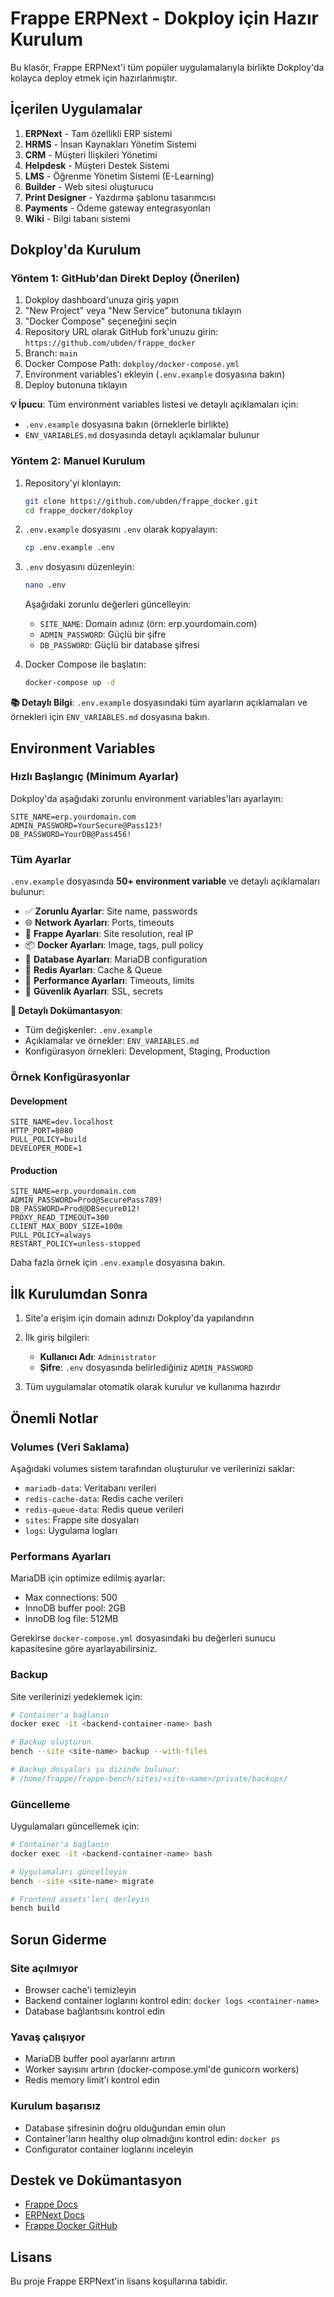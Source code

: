 # Frappe ERPNext - Dokploy için Hazır Kurulum

Bu klasör, Frappe ERPNext'i tüm popüler uygulamalarıyla birlikte Dokploy'da kolayca deploy etmek için hazırlanmıştır.

## İçerilen Uygulamalar

1. **ERPNext** - Tam özellikli ERP sistemi
2. **HRMS** - İnsan Kaynakları Yönetim Sistemi  
3. **CRM** - Müşteri İlişkileri Yönetimi
4. **Helpdesk** - Müşteri Destek Sistemi
5. **LMS** - Öğrenme Yönetim Sistemi (E-Learning)
6. **Builder** - Web sitesi oluşturucu
7. **Print Designer** - Yazdırma şablonu tasarımcısı
8. **Payments** - Ödeme gateway entegrasyonları
9. **Wiki** - Bilgi tabanı sistemi

## Dokploy'da Kurulum

### Yöntem 1: GitHub'dan Direkt Deploy (Önerilen)

1. Dokploy dashboard'unuza giriş yapın
2. "New Project" veya "New Service" butonuna tıklayın
3. "Docker Compose" seçeneğini seçin
4. Repository URL olarak GitHub fork'unuzu girin: `https://github.com/ubden/frappe_docker`
5. Branch: `main`
6. Docker Compose Path: `dokploy/docker-compose.yml`
7. Environment variables'ı ekleyin (`.env.example` dosyasına bakın)
8. Deploy butonuna tıklayın

**💡 İpucu**: Tüm environment variables listesi ve detaylı açıklamaları için:
- `.env.example` dosyasına bakın (örneklerle birlikte)
- `ENV_VARIABLES.md` dosyasında detaylı açıklamalar bulunur

### Yöntem 2: Manuel Kurulum

1. Repository'yi klonlayın:
   ```bash
   git clone https://github.com/ubden/frappe_docker.git
   cd frappe_docker/dokploy
   ```

2. `.env.example` dosyasını `.env` olarak kopyalayın:
   ```bash
   cp .env.example .env
   ```

3. `.env` dosyasını düzenleyin:
   ```bash
   nano .env
   ```
   
   Aşağıdaki zorunlu değerleri güncelleyin:
   - `SITE_NAME`: Domain adınız (örn: erp.yourdomain.com)
   - `ADMIN_PASSWORD`: Güçlü bir şifre
   - `DB_PASSWORD`: Güçlü bir database şifresi

4. Docker Compose ile başlatın:
   ```bash
   docker-compose up -d
   ```

**📚 Detaylı Bilgi**: `.env.example` dosyasındaki tüm ayarların açıklamaları ve örnekleri için `ENV_VARIABLES.md` dosyasına bakın.

## Environment Variables

### Hızlı Başlangıç (Minimum Ayarlar)

Dokploy'da aşağıdaki zorunlu environment variables'ları ayarlayın:

```env
SITE_NAME=erp.yourdomain.com
ADMIN_PASSWORD=YourSecure@Pass123!
DB_PASSWORD=YourDB@Pass456!
```

### Tüm Ayarlar

`.env.example` dosyasında **50+ environment variable** ve detaylı açıklamaları bulunur:

- ✅ **Zorunlu Ayarlar**: Site name, passwords
- 🌐 **Network Ayarları**: Ports, timeouts
- 🔧 **Frappe Ayarları**: Site resolution, real IP
- 📦 **Docker Ayarları**: Image, tags, pull policy
- 💾 **Database Ayarları**: MariaDB configuration
- 🔴 **Redis Ayarları**: Cache & Queue
- 🚀 **Performance Ayarları**: Timeouts, limits
- 🔐 **Güvenlik Ayarları**: SSL, secrets

**📖 Detaylı Dokümantasyon**: 
- Tüm değişkenler: `.env.example`
- Açıklamalar ve örnekler: `ENV_VARIABLES.md`
- Konfigürasyon örnekleri: Development, Staging, Production

### Örnek Konfigürasyonlar

#### Development
```env
SITE_NAME=dev.localhost
HTTP_PORT=8080
PULL_POLICY=build
DEVELOPER_MODE=1
```

#### Production
```env
SITE_NAME=erp.yourdomain.com
ADMIN_PASSWORD=Prod@SecurePass789!
DB_PASSWORD=Prod@DBSecure012!
PROXY_READ_TIMEOUT=300
CLIENT_MAX_BODY_SIZE=100m
PULL_POLICY=always
RESTART_POLICY=unless-stopped
```

Daha fazla örnek için `.env.example` dosyasına bakın.

## İlk Kurulumdan Sonra

1. Site'a erişim için domain adınızı Dokploy'da yapılandırın
2. İlk giriş bilgileri:
   - **Kullanıcı Adı**: `Administrator`
   - **Şifre**: `.env` dosyasında belirlediğiniz `ADMIN_PASSWORD`

3. Tüm uygulamalar otomatik olarak kurulur ve kullanıma hazırdır

## Önemli Notlar

### Volumes (Veri Saklama)

Aşağıdaki volumes sistem tarafından oluşturulur ve verilerinizi saklar:
- `mariadb-data`: Veritabanı verileri
- `redis-cache-data`: Redis cache verileri
- `redis-queue-data`: Redis queue verileri
- `sites`: Frappe site dosyaları
- `logs`: Uygulama logları

### Performans Ayarları

MariaDB için optimize edilmiş ayarlar:
- Max connections: 500
- InnoDB buffer pool: 2GB
- InnoDB log file: 512MB

Gerekirse `docker-compose.yml` dosyasındaki bu değerleri sunucu kapasitesine göre ayarlayabilirsiniz.

### Backup

Site verilerinizi yedeklemek için:

```bash
# Container'a bağlanın
docker exec -it <backend-container-name> bash

# Backup oluşturun
bench --site <site-name> backup --with-files

# Backup dosyaları şu dizinde bulunur:
# /home/frappe/frappe-bench/sites/<site-name>/private/backups/
```

### Güncelleme

Uygulamaları güncellemek için:

```bash
# Container'a bağlanın
docker exec -it <backend-container-name> bash

# Uygulamaları güncelleyin
bench --site <site-name> migrate

# Frontend assets'leri derleyin
bench build
```

## Sorun Giderme

### Site açılmıyor
- Browser cache'i temizleyin
- Backend container loglarını kontrol edin: `docker logs <container-name>`
- Database bağlantısını kontrol edin

### Yavaş çalışıyor
- MariaDB buffer pool ayarlarını artırın
- Worker sayısını artırın (docker-compose.yml'de gunicorn workers)
- Redis memory limit'i kontrol edin

### Kurulum başarısız
- Database şifresinin doğru olduğundan emin olun
- Container'ların healthy olup olmadığını kontrol edin: `docker ps`
- Configurator container loglarını inceleyin

## Destek ve Dokümantasyon

- [Frappe Docs](https://frappeframework.com/docs)
- [ERPNext Docs](https://docs.erpnext.com)
- [Frappe Docker GitHub](https://github.com/frappe/frappe_docker)

## Lisans

Bu proje Frappe ERPNext'in lisans koşullarına tabidir.

